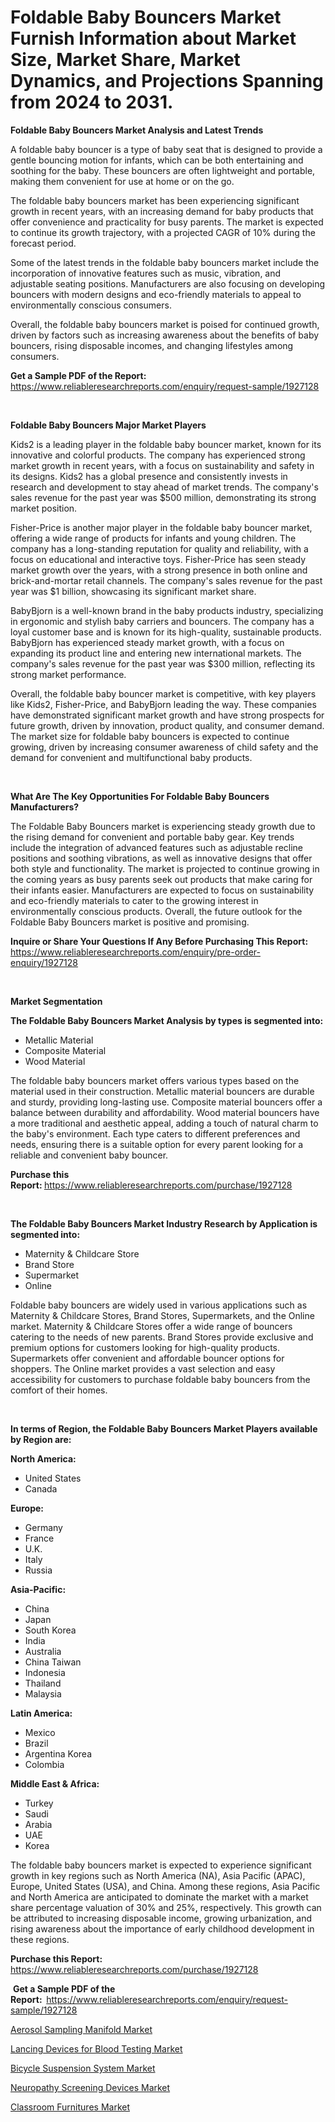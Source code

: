 <p><h1>Foldable Baby Bouncers Market Furnish Information about Market Size, Market Share, Market Dynamics, and Projections Spanning from 2024 to 2031.</h1></p><p><strong>Foldable Baby Bouncers Market Analysis and Latest Trends</strong></p>
<p><p>A foldable baby bouncer is a type of baby seat that is designed to provide a gentle bouncing motion for infants, which can be both entertaining and soothing for the baby. These bouncers are often lightweight and portable, making them convenient for use at home or on the go.</p><p>The foldable baby bouncers market has been experiencing significant growth in recent years, with an increasing demand for baby products that offer convenience and practicality for busy parents. The market is expected to continue its growth trajectory, with a projected CAGR of 10% during the forecast period.</p><p>Some of the latest trends in the foldable baby bouncers market include the incorporation of innovative features such as music, vibration, and adjustable seating positions. Manufacturers are also focusing on developing bouncers with modern designs and eco-friendly materials to appeal to environmentally conscious consumers.</p><p>Overall, the foldable baby bouncers market is poised for continued growth, driven by factors such as increasing awareness about the benefits of baby bouncers, rising disposable incomes, and changing lifestyles among consumers.</p></p>
<p><strong>Get a Sample PDF of the Report:&nbsp;</strong> <a href="https://www.reliableresearchreports.com/enquiry/request-sample/1927128">https://www.reliableresearchreports.com/enquiry/request-sample/1927128</a></p>
<p>&nbsp;</p>
<p><strong>Foldable Baby Bouncers Major Market Players</strong></p>
<p><p>Kids2 is a leading player in the foldable baby bouncer market, known for its innovative and colorful products. The company has experienced strong market growth in recent years, with a focus on sustainability and safety in its designs. Kids2 has a global presence and consistently invests in research and development to stay ahead of market trends. The company's sales revenue for the past year was $500 million, demonstrating its strong market position.</p><p>Fisher-Price is another major player in the foldable baby bouncer market, offering a wide range of products for infants and young children. The company has a long-standing reputation for quality and reliability, with a focus on educational and interactive toys. Fisher-Price has seen steady market growth over the years, with a strong presence in both online and brick-and-mortar retail channels. The company's sales revenue for the past year was $1 billion, showcasing its significant market share.</p><p>BabyBjorn is a well-known brand in the baby products industry, specializing in ergonomic and stylish baby carriers and bouncers. The company has a loyal customer base and is known for its high-quality, sustainable products. BabyBjorn has experienced steady market growth, with a focus on expanding its product line and entering new international markets. The company's sales revenue for the past year was $300 million, reflecting its strong market performance.</p><p>Overall, the foldable baby bouncer market is competitive, with key players like Kids2, Fisher-Price, and BabyBjorn leading the way. These companies have demonstrated significant market growth and have strong prospects for future growth, driven by innovation, product quality, and consumer demand. The market size for foldable baby bouncers is expected to continue growing, driven by increasing consumer awareness of child safety and the demand for convenient and multifunctional baby products.</p></p>
<p>&nbsp;</p>
<p><strong>What Are The Key Opportunities For Foldable Baby Bouncers Manufacturers?</strong></p>
<p><p>The Foldable Baby Bouncers market is experiencing steady growth due to the rising demand for convenient and portable baby gear. Key trends include the integration of advanced features such as adjustable recline positions and soothing vibrations, as well as innovative designs that offer both style and functionality. The market is projected to continue growing in the coming years as busy parents seek out products that make caring for their infants easier. Manufacturers are expected to focus on sustainability and eco-friendly materials to cater to the growing interest in environmentally conscious products. Overall, the future outlook for the Foldable Baby Bouncers market is positive and promising.</p></p>
<p><strong>Inquire or Share Your Questions If Any Before Purchasing This Report:</strong> <a href="https://www.reliableresearchreports.com/enquiry/pre-order-enquiry/1927128">https://www.reliableresearchreports.com/enquiry/pre-order-enquiry/1927128</a></p>
<p>&nbsp;</p>
<p><strong>Market Segmentation</strong></p>
<p><strong>The Foldable Baby Bouncers Market Analysis by types is segmented into:</strong></p>
<p><ul><li>Metallic Material</li><li>Composite Material</li><li>Wood Material</li></ul></p>
<p><p>The foldable baby bouncers market offers various types based on the material used in their construction. Metallic material bouncers are durable and sturdy, providing long-lasting use. Composite material bouncers offer a balance between durability and affordability. Wood material bouncers have a more traditional and aesthetic appeal, adding a touch of natural charm to the baby's environment. Each type caters to different preferences and needs, ensuring there is a suitable option for every parent looking for a reliable and convenient baby bouncer.</p></p>
<p><strong>Purchase this Report:&nbsp;</strong><a href="https://www.reliableresearchreports.com/purchase/1927128">https://www.reliableresearchreports.com/purchase/1927128</a></p>
<p>&nbsp;</p>
<p><strong>The Foldable Baby Bouncers Market Industry Research by Application is segmented into:</strong></p>
<p><ul><li>Maternity & Childcare Store</li><li>Brand Store</li><li>Supermarket</li><li>Online</li></ul></p>
<p><p>Foldable baby bouncers are widely used in various applications such as Maternity & Childcare Stores, Brand Stores, Supermarkets, and the Online market. Maternity & Childcare Stores offer a wide range of bouncers catering to the needs of new parents. Brand Stores provide exclusive and premium options for customers looking for high-quality products. Supermarkets offer convenient and affordable bouncer options for shoppers. The Online market provides a vast selection and easy accessibility for customers to purchase foldable baby bouncers from the comfort of their homes.</p></p>
<p>&nbsp;</p>
<p><strong>In terms of Region, the Foldable Baby Bouncers Market Players available by Region are:</strong></p>
<p>
    <p> <strong> North America: </strong>
        <ul>
            <li>United States</li>
            <li>Canada</li>
        </ul>
        </p> 
    <p> <strong> Europe: </strong>
        <ul>
            <li>Germany</li>
            <li>France</li>
            <li>U.K.</li>
            <li>Italy</li>
            <li>Russia</li>
        </ul>
        </p> 
    <p> <strong> Asia-Pacific: </strong>
        <ul>
            <li>China</li>
            <li>Japan</li>
            <li>South Korea</li>
            <li>India</li>
            <li>Australia</li>
            <li>China Taiwan</li>
            <li>Indonesia</li>
            <li>Thailand</li>
            <li>Malaysia</li>
        </ul>
        </p> 
    <p> <strong> Latin America: </strong>
        <ul>
            <li>Mexico</li>
            <li>Brazil</li>
            <li>Argentina Korea</li>
            <li>Colombia</li>
        </ul>
        </p> 
    <p> <strong> Middle East & Africa: </strong>
        <ul>
            <li>Turkey</li>
            <li>Saudi</li>
            <li>Arabia</li>
            <li>UAE</li>
            <li>Korea</li>
        </ul>
    </p>
    </p>
<p><p>The foldable baby bouncers market is expected to experience significant growth in key regions such as North America (NA), Asia Pacific (APAC), Europe, United States (USA), and China. Among these regions, Asia Pacific and North America are anticipated to dominate the market with a market share percentage valuation of 30% and 25%, respectively. This growth can be attributed to increasing disposable income, growing urbanization, and rising awareness about the importance of early childhood development in these regions.</p></p>
<p><strong>Purchase this Report: </strong><a href="https://www.reliableresearchreports.com/purchase/1927128">https://www.reliableresearchreports.com/purchase/1927128</a></p>
<p>&nbsp;<strong>Get a Sample PDF of the Report:&nbsp;&nbsp;</strong><a href="https://www.reliableresearchreports.com/enquiry/request-sample/1927128">https://www.reliableresearchreports.com/enquiry/request-sample/1927128</a></p>
<p><strong></strong></p>
<p><p><a href="https://scarlet-rocket-c63.notion.site/Aerosol-Sampling-Manifold-Market-Challenges-Opportunities-and-Growth-Drivers-and-Major-Market-Pla-5141b53e2a9d4cdba5bb752d99d97aff">Aerosol Sampling Manifold Market</a></p><p><a href="https://zircon-bluebell-299.notion.site/Global-Lancing-Devices-for-Blood-Testing-Market-by-Types-Applications-and-Major-Players-with-Regi-4731a2f52ff6481a88774108fe81a731">Lancing Devices for Blood Testing Market</a></p><p><a href="https://view.publitas.com/reportprime-1/bicycle-suspension-system-market-a-comprehensive-report-of-its-market-share-growth-trends-2024-2031/">Bicycle Suspension System Market</a></p><p><a href="https://fearless-okapi-6c8.notion.site/Neuropathy-Screening-Devices-Market-Share-Market-New-Trends-Analysis-Report-By-Type-By-Applicatio-98a9c73e24d841db9af62f4562097a35">Neuropathy Screening Devices Market</a></p><p><a href="https://view.publitas.com/reportprime-1/insights-into-classroom-furnitures-market-size-analysing-market-share-trends-and-growth-from-2024-to-2031/">Classroom Furnitures Market</a></p></p>